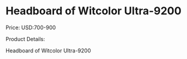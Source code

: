 # Headboard of Witcolor Ultra-9200

Price: USD:700-900

Product Details:

Headboard of Witcolor Ultra-9200